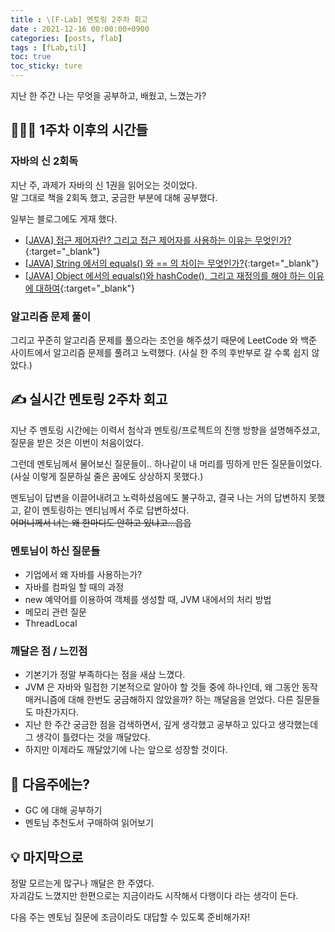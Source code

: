 ```yaml
---
title : \[F-Lab] 멘토링 2주차 회고
date : 2021-12-16 00:00:00+0900 
categories: [posts, flab]
tags : [fLab,til]
toc: true 
toc_sticky: ture
---
```


지난 한 주간 나는 무엇을 공부하고, 배웠고, 느꼈는가?

## 🏃🏻‍♀️ 1주차 이후의 시간들

### 자바의 신 2회독
지난 주, 과제가 자바의 신 1권을 읽어오는 것이었다.   
말 그대로 책을 2회독 했고, 궁금한 부분에 대해 공부했다.

일부는 블로그에도 게재 했다.
- [[JAVA] 접근 제어자란? 그리고 접근 제어자를 사용하는 이유는 무엇인가?](https://damichoi.github.io/posts/java/java-access-modifier/){:target="_blank"}
- [[JAVA] String 에서의 equals() 와 == 의 차이는 무엇인가?](https://damichoi.github.io/posts/java/java-deference-between-equals-method-and-equality-operator/){:target="_blank"}
- [[JAVA] Object 에서의 equals()와 hashCode(), 그리고 재정의를 해야 하는 이유에 대하여](https://damichoi.github.io/posts/java/java-override-equals-method-and-hashcode-method/){:target="_blank"}


### 알고리즘 문제 풀이
그리고 꾸준히 알고리즘 문제를 풀으라는 조언을 해주셨기 때문에 LeetCode 와 백준 사이트에서 알고리즘 문제를 풀려고 노력했다.
(사실 한 주의 후반부로 갈 수록 쉽지 않았다.)


## ✍ 실시간 멘토링 2주차 회고

지난 주 멘토링 시간에는 이력서 첨삭과 멘토링/프로젝트의 진행 방향을 설명해주셨고, 질문을 받은 것은 이번이 처음이었다.

그런데 멘토님께서 물어보신 질문들이.. 하나같이 내 머리를 띵하게 만든 질문들이었다.  
(사실 이렇게 질문하실 줄은 꿈에도 상상하지 못했다.)

멘토님이 답변을 이끌어내려고 노력하셨음에도 불구하고, 결국 나는 거의 답변하지 못했고, 같이 멘토링하는 멘티님께서 주로 답변하셨다.   
~~어머니께서 너는 왜 한마디도 안하고 있냐고...읍읍~~


### 멘토님이 하신 질문들

- 기업에서 왜 자바를 사용하는가?
- 자바를 컴파일 할 때의 과정
- new 예약어를 이용하여 객체를 생성할 때, JVM 내에서의 처리 방법
- 메모리 관련 질문
- ThreadLocal


### 깨달은 점 / 느낀점

- 기본기가 정말 부족하다는 점을 새삼 느꼈다.
- JVM 은 자바와 밀접한 기본적으로 알아야 할 것들 중에 하나인데, 왜 그동안 동작 매커니즘에 대해 한번도 궁금해하지 않았을까? 하는 깨달음을 얻었다. 
  다른 질문들도 마찬가지다.
- 지난 한 주간 궁금한 점을 검색하면서, 깊게 생각했고 공부하고 있다고 생각했는데 그 생각이 틀렸다는 것을 깨달았다.
- 하지만 이제라도 깨달았기에 나는 앞으로 성장할 것이다.


## 🎯 다음주에는?

- GC 에 대해 공부하기
- 멘토님 추천도서 구매하여 읽어보기


## 💡 마지막으로

정말 모르는게 많구나 깨달은 한 주였다.   
자괴감도 느꼈지만 한편으로는 지금이라도 시작해서 다행이다 라는 생각이 든다.

다음 주는 멘토님 질문에 조금이라도 대답할 수 있도록 준비해가자!
